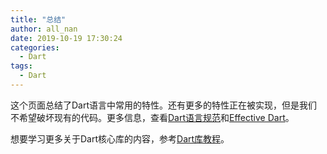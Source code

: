 ```yaml
---
title: "总结"
author: all_nan
date: 2019-10-19 17:30:24
categories:
  - Dart
tags:
  - Dart
---
```


这个页面总结了Dart语言中常用的特性。还有更多的特性正在被实现，但是我们不希望破坏现有的代码。更多信息，查看[Dart语言规范](https://dart.dev/guides/language/spec)和[Effective Dart](https://dart.dev/guides/language/effective-dart)。

想要学习更多关于Dart核心库的内容，参考[Dart库教程](https://dart.dev/guides/libraries/library-tour)。
